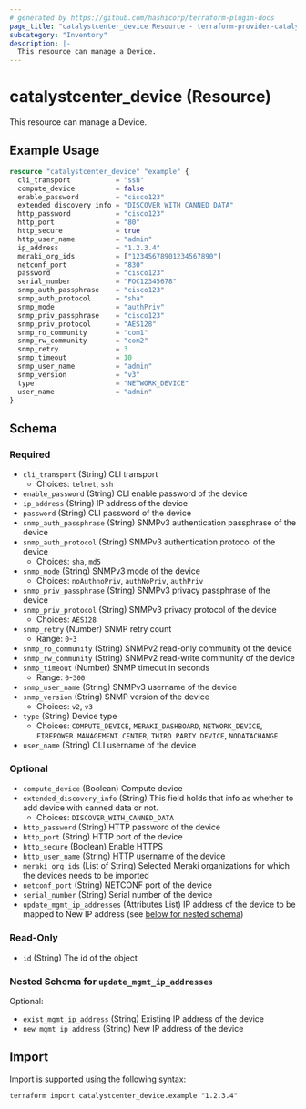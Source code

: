 ```yaml
---
# generated by https://github.com/hashicorp/terraform-plugin-docs
page_title: "catalystcenter_device Resource - terraform-provider-catalystcenter"
subcategory: "Inventory"
description: |-
  This resource can manage a Device.
---
```


# catalystcenter_device (Resource)

This resource can manage a Device.

## Example Usage

```terraform
resource "catalystcenter_device" "example" {
  cli_transport           = "ssh"
  compute_device          = false
  enable_password         = "cisco123"
  extended_discovery_info = "DISCOVER_WITH_CANNED_DATA"
  http_password           = "cisco123"
  http_port               = "80"
  http_secure             = true
  http_user_name          = "admin"
  ip_address              = "1.2.3.4"
  meraki_org_ids          = ["12345678901234567890"]
  netconf_port            = "830"
  password                = "cisco123"
  serial_number           = "FOC12345678"
  snmp_auth_passphrase    = "cisco123"
  snmp_auth_protocol      = "sha"
  snmp_mode               = "authPriv"
  snmp_priv_passphrase    = "cisco123"
  snmp_priv_protocol      = "AES128"
  snmp_ro_community       = "com1"
  snmp_rw_community       = "com2"
  snmp_retry              = 3
  snmp_timeout            = 10
  snmp_user_name          = "admin"
  snmp_version            = "v3"
  type                    = "NETWORK_DEVICE"
  user_name               = "admin"
}
```

<!-- schema generated by tfplugindocs -->
## Schema

### Required

- `cli_transport` (String) CLI transport
  - Choices: `telnet`, `ssh`
- `enable_password` (String) CLI enable password of the device
- `ip_address` (String) IP address of the device
- `password` (String) CLI password of the device
- `snmp_auth_passphrase` (String) SNMPv3 authentication passphrase of the device
- `snmp_auth_protocol` (String) SNMPv3 authentication protocol of the device
  - Choices: `sha`, `md5`
- `snmp_mode` (String) SNMPv3 mode of the device
  - Choices: `noAuthnoPriv`, `authNoPriv`, `authPriv`
- `snmp_priv_passphrase` (String) SNMPv3 privacy passphrase of the device
- `snmp_priv_protocol` (String) SNMPv3 privacy protocol of the device
  - Choices: `AES128`
- `snmp_retry` (Number) SNMP retry count
  - Range: `0`-`3`
- `snmp_ro_community` (String) SNMPv2 read-only community of the device
- `snmp_rw_community` (String) SNMPv2 read-write community of the device
- `snmp_timeout` (Number) SNMP timeout in seconds
  - Range: `0`-`300`
- `snmp_user_name` (String) SNMPv3 username of the device
- `snmp_version` (String) SNMP version of the device
  - Choices: `v2`, `v3`
- `type` (String) Device type
  - Choices: `COMPUTE_DEVICE`, `MERAKI_DASHBOARD`, `NETWORK_DEVICE`, `FIREPOWER MANAGEMENT CENTER`, `THIRD PARTY DEVICE`, `NODATACHANGE`
- `user_name` (String) CLI username of the device

### Optional

- `compute_device` (Boolean) Compute device
- `extended_discovery_info` (String) This field holds that info as whether to add device with canned data or not.
  - Choices: `DISCOVER_WITH_CANNED_DATA`
- `http_password` (String) HTTP password of the device
- `http_port` (String) HTTP port of the device
- `http_secure` (Boolean) Enable HTTPS
- `http_user_name` (String) HTTP username of the device
- `meraki_org_ids` (List of String) Selected Meraki organizations for which the devices needs to be imported
- `netconf_port` (String) NETCONF port of the device
- `serial_number` (String) Serial number of the device
- `update_mgmt_ip_addresses` (Attributes List) IP address of the device to be mapped to New IP address (see [below for nested schema](#nestedatt--update_mgmt_ip_addresses))

### Read-Only

- `id` (String) The id of the object

<a id="nestedatt--update_mgmt_ip_addresses"></a>
### Nested Schema for `update_mgmt_ip_addresses`

Optional:

- `exist_mgmt_ip_address` (String) Existing IP address of the device
- `new_mgmt_ip_address` (String) New IP address of the device

## Import

Import is supported using the following syntax:

```shell
terraform import catalystcenter_device.example "1.2.3.4"
```
